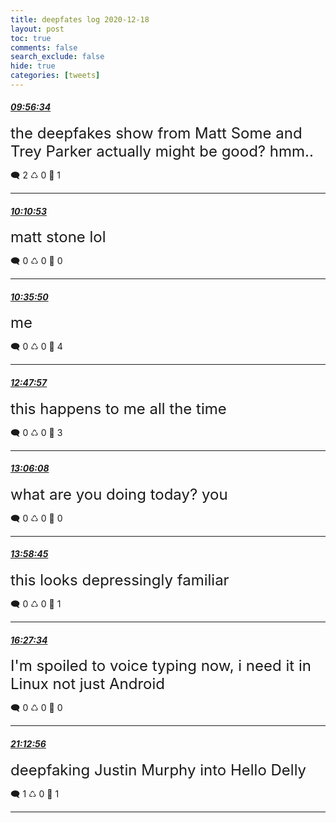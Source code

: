 ```yaml
---
title: deepfates log 2020-12-18
layout: post
toc: true
comments: false
search_exclude: false
hide: true
categories: [tweets]
---
```



#### <a href = "https://twitter.com/deepfates/status/1339977870962245635">*09:56:34*</a>

<font size="5">the deepfakes show from Matt Some and Trey Parker actually might be good? hmm..</font>



🗨️ 2 ♺ 0 🤍  1   

---
    
#### <a href = "https://twitter.com/deepfates/status/1339981472300732416">*10:10:53*</a>

<font size="5">matt stone lol</font>



🗨️ 0 ♺ 0 🤍  0   

---
    
#### <a href = "https://twitter.com/deepfates/status/1339987749902950400">*10:35:50*</a>

<font size="5">me</font>



🗨️ 0 ♺ 0 🤍  4   

---
    
#### <a href = "https://twitter.com/deepfates/status/1340020999962554369">*12:47:57*</a>

<font size="5">this happens to me all the time</font>



🗨️ 0 ♺ 0 🤍  3   

---
    
#### <a href = "https://twitter.com/deepfates/status/1340025576854188033">*13:06:08*</a>

<font size="5">what are you doing today?  you</font>



🗨️ 0 ♺ 0 🤍  0   

---
    
#### <a href = "https://twitter.com/deepfates/status/1340038817890197504">*13:58:45*</a>

<font size="5">this looks depressingly familiar</font>



🗨️ 0 ♺ 0 🤍  1   

---
    
#### <a href = "https://twitter.com/deepfates/status/1340076269401083904">*16:27:34*</a>

<font size="5">I'm spoiled to voice typing now, i need it in Linux not just Android</font>



🗨️ 0 ♺ 0 🤍  0   

---
    
#### <a href = "https://twitter.com/deepfates/status/1340148081732435968">*21:12:56*</a>

<font size="5">deepfaking Justin Murphy into Hello Delly</font>



🗨️ 1 ♺ 0 🤍  1   

---
    
            

